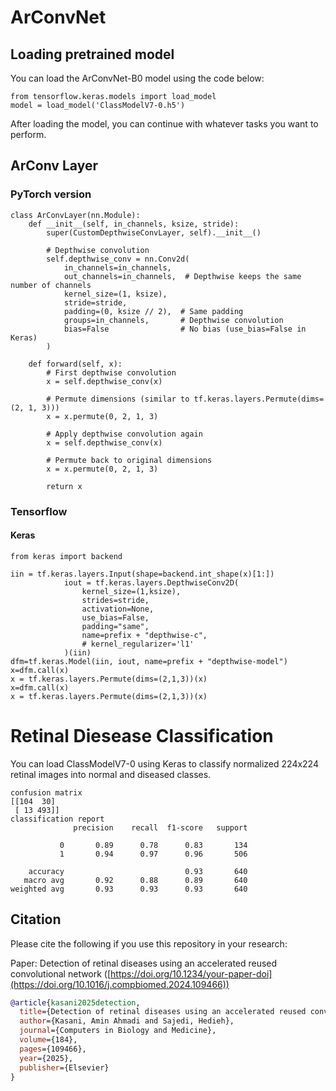 # ArConvNet

## Loading pretrained model
You can load the ArConvNet-B0 model using the code below:
```
from tensorflow.keras.models import load_model
model = load_model('ClassModelV7-0.h5')
```
After loading the model, you can continue with whatever tasks you want to perform.

## ArConv Layer
### PyTorch version
```
class ArConvLayer(nn.Module):
    def __init__(self, in_channels, ksize, stride):
        super(CustomDepthwiseConvLayer, self).__init__()
        
        # Depthwise convolution
        self.depthwise_conv = nn.Conv2d(
            in_channels=in_channels,
            out_channels=in_channels,  # Depthwise keeps the same number of channels
            kernel_size=(1, ksize),
            stride=stride,
            padding=(0, ksize // 2),  # Same padding
            groups=in_channels,       # Depthwise convolution
            bias=False                # No bias (use_bias=False in Keras)
        )

    def forward(self, x):
        # First depthwise convolution
        x = self.depthwise_conv(x)
        
        # Permute dimensions (similar to tf.keras.layers.Permute(dims=(2, 1, 3)))
        x = x.permute(0, 2, 1, 3)
        
        # Apply depthwise convolution again
        x = self.depthwise_conv(x)
        
        # Permute back to original dimensions
        x = x.permute(0, 2, 1, 3)
        
        return x
```
### Tensorflow
#### Keras
```
from keras import backend

iin = tf.keras.layers.Input(shape=backend.int_shape(x)[1:])
            iout = tf.keras.layers.DepthwiseConv2D(
                kernel_size=(1,ksize),
                strides=stride,
                activation=None,
                use_bias=False,
                padding="same",
                name=prefix + "depthwise-c",
                # kernel_regularizer='l1'
            )(iin)
dfm=tf.keras.Model(iin, iout, name=prefix + "depthwise-model")
x=dfm.call(x)
x = tf.keras.layers.Permute(dims=(2,1,3))(x)
x=dfm.call(x)
x = tf.keras.layers.Permute(dims=(2,1,3))(x)
```

# Retinal Diesease Classification
You can load ClassModelV7-0 using Keras to classify normalized 224x224 retinal images into normal and diseased classes.
```
confusion matrix
[[104  30]
 [ 13 493]]
classification report
              precision    recall  f1-score   support

           0       0.89      0.78      0.83       134
           1       0.94      0.97      0.96       506

    accuracy                           0.93       640
   macro avg       0.92      0.88      0.89       640
weighted avg       0.93      0.93      0.93       640
```

## Citation

Please cite the following if you use this repository in your research:

Paper: Detection of retinal diseases using an accelerated reused convolutional network ([https://doi.org/10.1234/your-paper-doi](https://doi.org/10.1016/j.compbiomed.2024.109466))
```bibtex
@article{kasani2025detection,
  title={Detection of retinal diseases using an accelerated reused convolutional network},
  author={Kasani, Amin Ahmadi and Sajedi, Hedieh},
  journal={Computers in Biology and Medicine},
  volume={184},
  pages={109466},
  year={2025},
  publisher={Elsevier}
}
```
